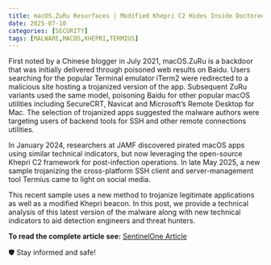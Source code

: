 ```yaml
---
title: macOS.ZuRu Resurfaces | Modified Khepri C2 Hides Inside Doctored Termius App
date: 2025-07-10
categories: [SECURITY]
tags: [MALWARE,MACOS,KHEPRI,TERMIUS]
---
```


First noted by a Chinese blogger in July 2021, macOS.ZuRu is a backdoor that was initially delivered through poisoned web results on Baidu. Users searching for the popular Terminal emulator iTerm2 were redirected to a malicious site hosting a trojanized version of the app. Subsequent ZuRu variants used the same model, poisoning Baidu for other popular macOS utilities including SecureCRT, Navicat and Microsoft’s Remote Desktop for Mac. The selection of trojanized apps suggested the malware authors were targeting users of backend tools for SSH and other remote connections utilities.

In January 2024, researchers at JAMF discovered pirated macOS apps using similar technical indicators, but now leveraging the open-source Khepri C2 framework for post-infection operations. In late May 2025, a new sample trojanizing the cross-platform SSH client and server-management tool Termius came to light on social media.

This recent sample uses a new method to trojanize legitimate applications as well as a modified Khepri beacon. In this post, we provide a technical analysis of this latest version of the malware along with new technical indicators to aid detection engineers and threat hunters. 

**To read the complete article see:**  [SentinelOne Article](https://www.sentinelone.com/blog/macos-zuru-resurfaces-modified-khepri-c2-hides-inside-doctored-termius-app/) 

🛡️ Stay informed and safe!